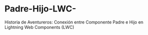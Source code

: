 # Padre-Hijo-LWC-
Historia de Aventureros: Conexión entre Componente Padre e Hijo en Lightning Web Components (LWC)
